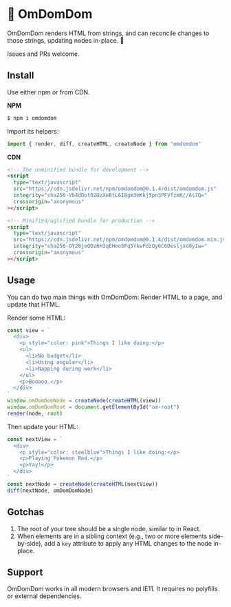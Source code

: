 # 👾 OmDomDom

OmDomDom renders HTML from strings, and can reconcile changes to those strings, updating nodes in-place. 🎉

Issues and PRs welcome.

## Install

Use either npm or from CDN.

**NPM**

```sh
$ npm i omdomdom
```

Import its helpers:

```js
import { render, diff, createHTML, createNode } from "omdomdom"
```

**CDN**

```html
<!-- The unminified bundle for development -->
<script
  type="text/javascript"
  src="https://cdn.jsdelivr.net/npm/omdomdom@0.1.4/dist/omdomdom.js"
  integrity="sha256-Vb4dDot02UzXeBtL6I8gm3mKkj5pnSPFVfzmK//As7Q="
  crossorigin="anonymous"
></script>

<!-- Minified/uglified bundle for production -->
<script
  type="text/javascript"
  src="https://cdn.jsdelivr.net/npm/omdomdom@0.1.4/dist/omdomdom.min.js"
  integrity="sha256-OY28jeQOz6H3qEHeo5Fq5YkwFdzQy6C6Desljxd0yIw="
  crossorigin="anonymous"
></script>
```

## Usage

You can do two main things with OmDomDom: Render HTML to a page, and update that HTML.

Render some HTML:

```js
const view = `
  <div>
    <p style="color: pink">Things I like doing:</p>
    <ul>
      <li>No budget</li>
      <li>Using angular</li>
      <li>Napping during work</li>
    </ul>
    <p>Booooo.</p>
  </div>
`
window.omDomDomNode = createNode(createHTML(view))
window.omDomDomRoot = document.getElementById("om-root")
render(node, root)
```

Then update your HTML:

```js
const nextView = `
  <div>
    <p style="color: steelblue">Things I like doing:</p>
    <p>Playing Pokemon Red.</p>
    <p>Yay!</p>
  </div>
`
const nextNode = createNode(createHTML(nextView))
diff(nextNode, omDomDomNode)
```

## Gotchas

1. The root of your tree should be a single node, similar to in React.
2. When elements are in a sibling context (e.g., two or more elements side-by-side), add a `key` attribute to apply any HTML changes to the node in-place.

## Support

OmDomDom works in all modern browsers and IE11. It requires no polyfills or external dependencies.
